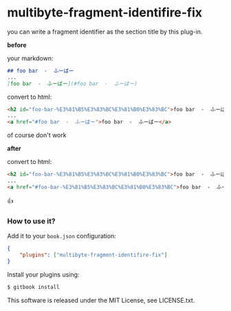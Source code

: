 # multibyte-fragment-identifire-fix

you can write a fragment identifier as the section title by this plug-in.

**before**

your markdown:

```markdown
## foo bar  -  ふーばー
...
[foo bar  -  ふーばー](#foo bar  -  ふーばー)
```

convert to html:

```html
<h2 id="foo-bar-%E3%81%B5%E3%83%BC%E3%81%B0%E3%83%BC">foo bar  -  ふーばー</h2>
...
<a href="#foo bar  -  ふーばー">foo bar  -  ふーばー</a>
```

of course don't work

**after**

convert to html:

```html
<h2 id="foo-bar-%E3%81%B5%E3%83%BC%E3%81%B0%E3%83%BC">foo bar  -  ふーばー</h2>
...
<a href="#foo-bar-%E3%81%B5%E3%83%BC%E3%81%B0%E3%83%BC">foo bar  -  ふーばー</a>
```

:thumbsup:

### How to use it?

Add it to your `book.json` configuration:

```json
{
    "plugins": ["multibyte-fragment-identifire-fix"]
}
```

Install your plugins using:

```bash
$ gitbook install
```


This software is released under the MIT License, see LICENSE.txt.

